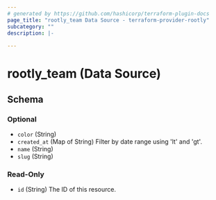 ```yaml
---
# generated by https://github.com/hashicorp/terraform-plugin-docs
page_title: "rootly_team Data Source - terraform-provider-rootly"
subcategory: ""
description: |-
  
---
```


# rootly_team (Data Source)





<!-- schema generated by tfplugindocs -->
## Schema

### Optional

- `color` (String)
- `created_at` (Map of String) Filter by date range using 'lt' and 'gt'.
- `name` (String)
- `slug` (String)

### Read-Only

- `id` (String) The ID of this resource.



